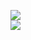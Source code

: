 [![](https://img.shields.io/badge/Made%20With-Github%20Spray-lightgrey.svg?style=for-the-badge&logo=github)](https://github.com/Annihil/github-spray#5805)  
[![](https://i.imgur.com/2DrTn0Z.gif)](https://github.com/Annihil/github-spray)
